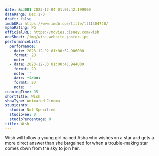 ```yaml
---
date: &id001 2023-12-04 01:00:42.199000
dateRange: Dec 1-3
draft: false
imdbURL: https://www.imdb.com/title/tt11304740/
mpaaRating: PG
officialURL: https://movies.disney.com/wish
oneSheet: /img/wish-website-poster.jpg
performanceList:
  performance:
  - date: 2023-12-02 01:00:57.986000
    format: 2D
    note: ''
  - date: 2023-12-03 01:00:41.944000
    format: 2D
    note: ''
  - date: *id001
    format: 2D
    note: ''
runningTime: 95
shortTitle: Wish
showType: Animated Cinema
studioInfo:
  studio: Not Specified
  studioFee: 0
  studioPercentage: 0
title: Wish
---
```


Wish will follow a young girl named Asha who wishes on a star and gets a more direct answer than she bargained for when a trouble-making star comes down from the sky to join her.